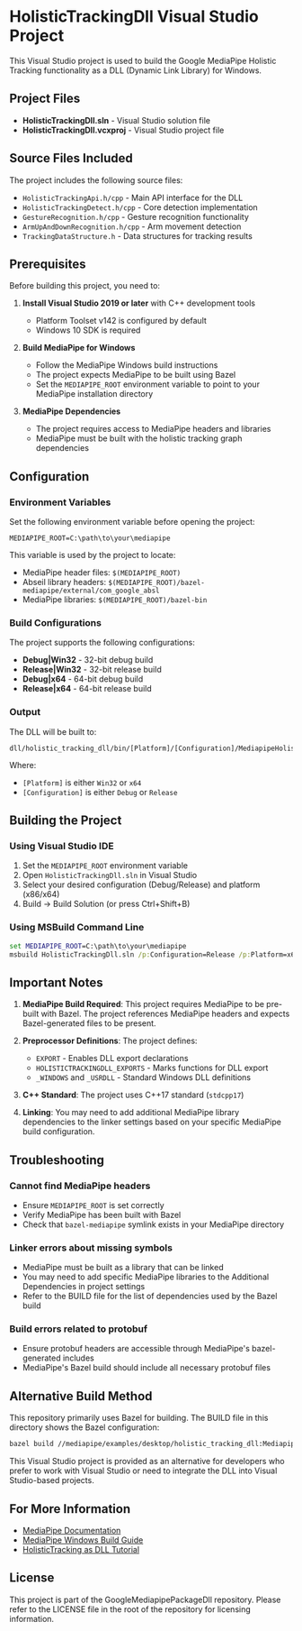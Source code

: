 # HolisticTrackingDll Visual Studio Project

This Visual Studio project is used to build the Google MediaPipe Holistic Tracking functionality as a DLL (Dynamic Link Library) for Windows.

## Project Files

- **HolisticTrackingDll.sln** - Visual Studio solution file
- **HolisticTrackingDll.vcxproj** - Visual Studio project file

## Source Files Included

The project includes the following source files:

- `HolisticTrackingApi.h/cpp` - Main API interface for the DLL
- `HolisticTrackingDetect.h/cpp` - Core detection implementation
- `GestureRecognition.h/cpp` - Gesture recognition functionality
- `ArmUpAndDownRecognition.h/cpp` - Arm movement detection
- `TrackingDataStructure.h` - Data structures for tracking results

## Prerequisites

Before building this project, you need to:

1. **Install Visual Studio 2019 or later** with C++ development tools
   - Platform Toolset v142 is configured by default
   - Windows 10 SDK is required

2. **Build MediaPipe for Windows**
   - Follow the MediaPipe Windows build instructions
   - The project expects MediaPipe to be built using Bazel
   - Set the `MEDIAPIPE_ROOT` environment variable to point to your MediaPipe installation directory

3. **MediaPipe Dependencies**
   - The project requires access to MediaPipe headers and libraries
   - MediaPipe must be built with the holistic tracking graph dependencies

## Configuration

### Environment Variables

Set the following environment variable before opening the project:

```
MEDIAPIPE_ROOT=C:\path\to\your\mediapipe
```

This variable is used by the project to locate:
- MediaPipe header files: `$(MEDIAPIPE_ROOT)`
- Abseil library headers: `$(MEDIAPIPE_ROOT)/bazel-mediapipe/external/com_google_absl`
- MediaPipe libraries: `$(MEDIAPIPE_ROOT)/bazel-bin`

### Build Configurations

The project supports the following configurations:

- **Debug|Win32** - 32-bit debug build
- **Release|Win32** - 32-bit release build
- **Debug|x64** - 64-bit debug build
- **Release|x64** - 64-bit release build

### Output

The DLL will be built to:
```
dll/holistic_tracking_dll/bin/[Platform]/[Configuration]/MediapipeHolisticTracking.dll
```

Where:
- `[Platform]` is either `Win32` or `x64`
- `[Configuration]` is either `Debug` or `Release`

## Building the Project

### Using Visual Studio IDE

1. Set the `MEDIAPIPE_ROOT` environment variable
2. Open `HolisticTrackingDll.sln` in Visual Studio
3. Select your desired configuration (Debug/Release) and platform (x86/x64)
4. Build → Build Solution (or press Ctrl+Shift+B)

### Using MSBuild Command Line

```cmd
set MEDIAPIPE_ROOT=C:\path\to\your\mediapipe
msbuild HolisticTrackingDll.sln /p:Configuration=Release /p:Platform=x64
```

## Important Notes

1. **MediaPipe Build Required**: This project requires MediaPipe to be pre-built with Bazel. The project references MediaPipe headers and expects Bazel-generated files to be present.

2. **Preprocessor Definitions**: The project defines:
   - `EXPORT` - Enables DLL export declarations
   - `HOLISTICTRACKINGDLL_EXPORTS` - Marks functions for DLL export
   - `_WINDOWS` and `_USRDLL` - Standard Windows DLL definitions

3. **C++ Standard**: The project uses C++17 standard (`stdcpp17`)

4. **Linking**: You may need to add additional MediaPipe library dependencies to the linker settings based on your specific MediaPipe build configuration.

## Troubleshooting

### Cannot find MediaPipe headers

- Ensure `MEDIAPIPE_ROOT` is set correctly
- Verify MediaPipe has been built with Bazel
- Check that `bazel-mediapipe` symlink exists in your MediaPipe directory

### Linker errors about missing symbols

- MediaPipe must be built as a library that can be linked
- You may need to add specific MediaPipe libraries to the Additional Dependencies in project settings
- Refer to the BUILD file for the list of dependencies used by the Bazel build

### Build errors related to protobuf

- Ensure protobuf headers are accessible through MediaPipe's bazel-generated includes
- MediaPipe's Bazel build should include all necessary protobuf files

## Alternative Build Method

This repository primarily uses Bazel for building. The BUILD file in this directory shows the Bazel configuration:

```bash
bazel build //mediapipe/examples/desktop/holistic_tracking_dll:MediapipeHolisticTracking
```

This Visual Studio project is provided as an alternative for developers who prefer to work with Visual Studio or need to integrate the DLL into Visual Studio-based projects.

## For More Information

- [MediaPipe Documentation](https://google.github.io/mediapipe/)
- [MediaPipe Windows Build Guide](https://www.stubbornhuang.com/1555/)
- [HolisticTracking as DLL Tutorial](https://www.stubbornhuang.com/1919/)

## License

This project is part of the GoogleMediapipePackageDll repository. Please refer to the LICENSE file in the root of the repository for licensing information.
